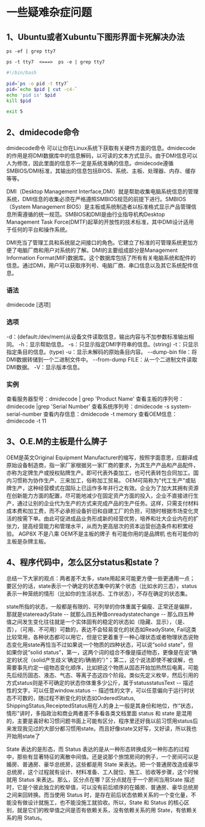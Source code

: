 # 一些疑难杂症问题

## 1、Ubuntu或者Xubuntu下图形界面卡死解决办法
```查找xorg进程pid
ps -ef | grep tty7

ps -t tty7  <===>  ps -e | grep tty7
```

```fuckXorg.sh
#!/bin/bash

pid=`ps -o pid -t tty7`
pid=`echo $pid | cut -c4-`
echo 'pid is' $pid
kill $pid

exit 5
```

## 2、dmidecode命令
dmidecode命令 可以让你在Linux系统下获取有关硬件方面的信息。dmidecode的作用是将DMI数据库中的信息解码，以可读的文本方式显示。由于DMI信息可以人为修改，因此里面的信息不一定是系统准确的信息。dmidecode遵循SMBIOS/DMI标准，其输出的信息包括BIOS、系统、主板、处理器、内存、缓存等等。

DMI（Desktop Management Interface,DMI）就是帮助收集电脑系统信息的管理系统，DMI信息的收集必须在严格遵照SMBIOS规范的前提下进行。SMBIOS（System Management BIOS）是主板或系统制造者以标准格式显示产品管理信息所需遵循的统一规范。SMBIOS和DMI是由行业指导机构Desktop Management Task Force(DMTF)起草的开放性的技术标准，其中DMI设计适用于任何的平台和操作系统。

DMI充当了管理工具和系统层之间接口的角色。它建立了标准的可管理系统更加方便了电脑厂商和用户对系统的了解。DMI的主要组成部分是Management Information Format(MIF)数据库。这个数据库包括了所有有关电脑系统和配件的信息。通过DMI，用户可以获取序列号、电脑厂商、串口信息以及其它系统配件信息。

### 语法
dmidecode [选项]
### 选项
-d：(default:/dev/mem)从设备文件读取信息，输出内容与不加参数标准输出相同。
-h：显示帮助信息。
-s：只显示指定DMI字符串的信息。(string)
-t：只显示指定条目的信息。(type)
-u：显示未解码的原始条目内容。
--dump-bin file：将DMI数据转储到一个二进制文件中。
--from-dump FILE：从一个二进制文件读取DMI数据。
-V：显示版本信息。

### 实例
查看服务器型号：dmidecode | grep 'Product Name'
查看主板的序列号：dmidecode |grep 'Serial Number'
查看系统序列号：dmidecode -s system-serial-number
查看内存信息：dmidecode -t memory
查看OEM信息：dmidecode -t 11

## 3、O.E.M的主板是什么牌子
OEM是英文Original Equipment Manufacturer的缩写，按照字面意思，应翻译成原始设备制造商，指一家厂家根据另一家厂商的要求，为其生产产品和产品配件，亦称为定牌生产或授权贴牌生产。即可代表外委加工，也可代表转包合同加工。国内习惯称为协作生产、三来加工，俗称加工贸易。
OEM可简称为"代工生产"或贴牌生产，这种经营模式在国际上已运作多年并行之有效。企业为了加大其拥有资源在创新能力方面的配置，尽可能地减少在固定资产方面的投入，企业不直接进行生产，通过让别的企业代为生产的方式来完成产品的生产任务。这样，只需支付材料成本费和加工费，而不必承担设备折旧和自建工厂的负担，可随时根据市场变化灵活的按需下单。由此可促进成品业务形成新的经营优势，培养和壮大企业内在的扩张力，提高经营能力和管理水平，从而为更高层次的资本运营创造条件和积累经验。 AGP8X 不是八乘
OEM不是主板的牌子 有可能你用的是品牌机 也有可能你的主板是杂牌主板。

## 4、程序代码中，怎么区分status和state？
总结一下大家的观点：两者差不太多，state用起来可能更方便一些更通用一点；要区分的话，state表示一个确定的状态集中的某个状态（比如水的三态），status表示一种笼统的情形（比如你的生活状态、工作状态），不存在确定的状态集。

state所指的状态，一般都是有限的、可列举的你体重属于偏瘦、正常还是偏胖，那就是statereadyState -- 就那么四五种值onreadystatechange -- 那么四五种值之间发生变化往往就是一个实体固有的稳定的状态如（隐藏、显示），（是、否），（可用、不可用）可数的，表达不会轻易变化的状态如ReadyState, Fail这类比较常用，各种状态都可以用它，但是它更着重于一种心理状态或者物理状态说物态变化用state再恰当不过如果说一个物质的四种状态，可以说“solid state”，但如果你说“solid status”，第一，这两个词的组合不像是描述物态，更像是在说“确定的状况（solid产生歧义‘确定的/确凿的’）”；第二，这个说法即使不被误解，也需要事先约定一组物态变化顺序，比如把这个物质从固态开始加热然后电离，可能先后经历固态、液态、气态、等离子态这四个阶段。类似先定义枚举，然后引用的方式status则是不可确定的状态你体重多少公斤，属于statusstatusText -- 描述性的文字，可以任意window.status -- 描述性的文字，可以任意偏向于运行时状态不可数的，随过程不断变化的状态如OrderedStatus, ShippingStatus,ReceiptedStatus用在人的身上一般是其身份和地位，作“状态，情形”讲时，多指政治和商业两者差不多看各类文档里面 status 和 state 是混用的，主要是喜好和习惯问题书面上可能有区分，程序里还好我以前习惯用status后来发现我见过的大部分都习惯用state。而且好像state又好写，又好读，所以我也开始用state了

State 表达的是形态，而 Status 表达的是从一种形态转换成另一种形态的过程中，那些有显著特征的离散中间值。还是说那个旅馆房间的例子，一个房间可以是婚房、普通房、豪华总统房，这些都是用 State 来表达。把一个普通房改造成豪华总统房，这个过程就有设计、材料准备、工人就位、施工、验收等步骤，这个时候就用 Status 来表达。那么，区分点在哪？区分点就在于一个房间当用State 描述时，它是个彼此独立的枚举值，可以没有前后顺序的在婚房、普通房、豪华总统房之间来回转换。而当使用 Status 时，是存在前后状态依赖关系的一个变化量，不能没有做设计就施工，也不能没施工就验收。所以，State 和 Status 的核心区别，就是它们的枚举值之间是否有依赖关系，没有依赖关系的用 State，有依赖关系的用 Status。







